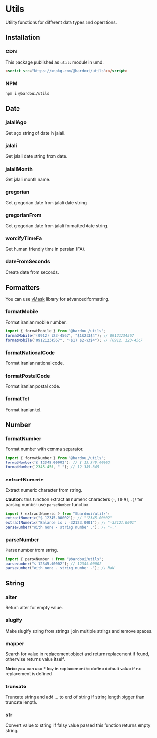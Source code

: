 # Utils

Utility functions for different data types and operations.

## Installation

### CDN

This package published as `utils` module in umd.

```html
<script src="https://unpkg.com/@bardoui/utils"></script>
```

### NPM

```bash
npm i @bardoui/utils
```

## Date

### jalaliAgo

Get ago string of date in jalali.

### jalali

Get jalali date string from date.

### jalaliMonth

Get jalali month name.

### gregorian

Get gregorian date from jalali date string.

### gregorianFrom

Get gregorian date from jalali formatted date string.

### wordifyTimeFa

Get human friendly time in persian (FA).

### dateFromSeconds

Create date from seconds.

## Formatters

You can use [vMask](https://github.com/bardoui/vmask) library for advanced formatting.

### formatMobile

Format iranian mobile number.

```ts
import { formatMobile } from "@bardoui/utils";
formatMobile("(0912) 123-4567", "$1$2$3$4"); // 09121234567
formatMobile("09121234567", "($1) $2-$3$4"); // (0912) 123-4567
```

### formatNationalCode

Format iranian national code.

### formatPostalCode

Format iranian postal code.

### formatTel

Format iranian tel.

## Number

### formatNumber

Format number with comma separator.

```ts
import { formatNumber } from "@bardoui/utils";
formatNumber("$ 12345.00002"); // $ 12,345.00002
formatNumber(12345.456, " "); // 12 345.345
```

### extractNumeric

Extract numeric character from string.

**Caution**: this function extract all numeric characters (`-`, `[0-9]`, `.`)/ for parsing number use `parseNumber` function.

```ts
import { extractNumeric } from "@bardoui/utils";
extractNumeric("$ 12345.00002"); // "12345.00002"
extractNumeric("Balance is : -32123.0001"); // "-32123.0001"
parseNumber("with none - string number ."); // "-."
```

### parseNumber

Parse number from string.

```ts
import { parseNumber } from "@bardoui/utils";
parseNumber("$ 12345.00002"); // 12345.00002
parseNumber("with none . string number -"); // NaN
```

## String

### alter

Return alter for empty value.

### slugify

Make slugify string from strings. join multiple strings and remove spaces.

### mapper

Search for value in replacement object and return replacement if found, otherwise returns value itself.

**Note**: you can use \* key in replacement to define default value if no replacement is defined.

### truncate

Truncate string and add ... to end of string if string length bigger than truncate length.

### str

Convert value to string. if falsy value passed this function returns empty string.
